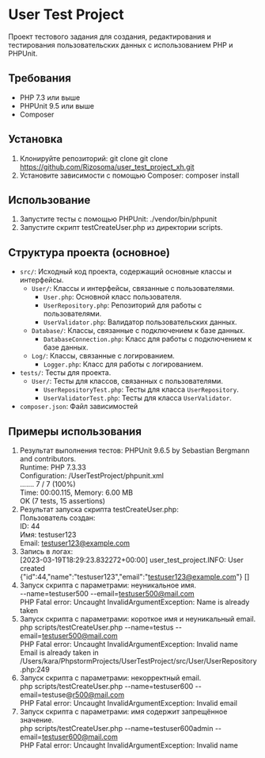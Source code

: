 # User Test Project

Проект тестового задания для создания, редактирования и тестирования пользовательских данных с использованием PHP и PHPUnit.

## Требования

- PHP 7.3 или выше
- PHPUnit 9.5 или выше
- Composer

## Установка

1. Клонируйте репозиторий:
   git clone git clone https://github.com/Rizosoma/user_test_project_xh.git
2. Установите зависимости с помощью Composer:
   composer install

## Использование

1. Запустите тесты с помощью PHPUnit:
   ./vendor/bin/phpunit
2. Запустите скрипт testCreateUser.php из директории scripts.

## Структура проекта (основное)

- `src/`: Исходный код проекта, содержащий основные классы и интерфейсы.
    - `User/`: Классы и интерфейсы, связанные с пользователями.
        - `User.php`: Основной класс пользователя.
        - `UserRepository.php`: Репозиторий для работы с пользователями.
        - `UserValidator.php`: Валидатор пользовательских данных.
    - `Database/`: Классы, связанные с подключением к базе данных.
        - `DatabaseConnection.php`: Класс для работы с подключением к базе данных.
    - `Log/`: Классы, связанные с логированием.
        - `Logger.php`: Класс для работы с логированием.
- `tests/`: Тесты для проекта.
    - `User/`: Тесты для классов, связанных с пользователями.
        - `UserRepositoryTest.php`: Тесты для класса `UserRepository`.
        - `UserValidatorTest.php`: Тесты для класса `UserValidator`.
- `composer.json`: Файл зависимостей

## Примеры использования
1. Результат выполнения тестов:
PHPUnit 9.6.5 by Sebastian Bergmann and contributors.  
Runtime:       PHP 7.3.33  
Configuration: /UserTestProject/phpunit.xml  
.......  7 / 7 (100%)  
Time: 00:00.115, Memory: 6.00 MB  
OK (7 tests, 15 assertions)
2. Результат запуска скрипта testCreateUser.php:  
   Пользователь создан:  
   ID: 44  
   Имя: testuser123  
   Email: testuser123@example.com  
3. Запись в логах:  
   [2023-03-19T18:29:23.832272+00:00] user_test_project.INFO: User created {"id":44,"name":"testuser123","email":"testuser123@example.com"} []
4. Запуск скрипта с параметрами: неуникальное имя.  
   --name=testuser500 --email=testuser500@mail.com  
   PHP Fatal error:  Uncaught InvalidArgumentException: Name is already taken
5. Запуск скрипта с параметрами: короткое имя и неуникальный email.  
   php scripts/testCreateUser.php --name=testus --email=testuser500@mail.com  
   PHP Fatal error:  Uncaught InvalidArgumentException: Invalid name  
   Email is already taken in /Users/kara/PhpstormProjects/UserTestProject/src/User/UserRepository.php:249
6. Запуск скрипта с параметрами: некорректный email.  
   php scripts/testCreateUser.php --name=testuser600 --email=testuse@r500@mail.com  
   PHP Fatal error:  Uncaught InvalidArgumentException: Invalid email
7. Запуск скрипта с параметрами: имя содержит запрещённое значение.  
   php scripts/testCreateUser.php --name=testuser600admin --email=testuser600@mail.com  
   PHP Fatal error:  Uncaught InvalidArgumentException: Invalid name




